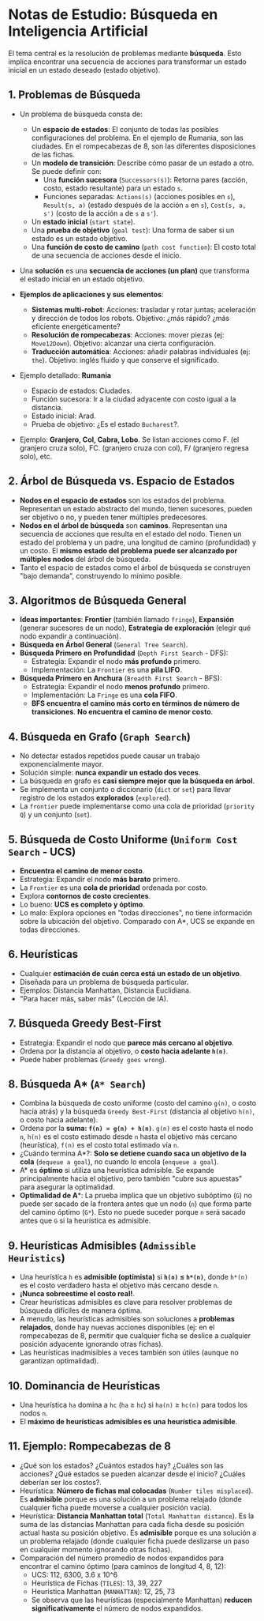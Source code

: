 # **Notas de Estudio: Búsqueda en Inteligencia Artificial**

El tema central es la resolución de problemas mediante **búsqueda**. Esto implica encontrar una secuencia de acciones para transformar un estado inicial en un estado deseado (estado objetivo).

## **1. Problemas de Búsqueda**

- Un problema de búsqueda consta de:
    - Un **espacio de estados**: El conjunto de todas las posibles configuraciones del problema. En el ejemplo de Rumania, son las ciudades. En el rompecabezas de 8, son las diferentes disposiciones de las fichas.
    - Un **modelo de transición**: Describe cómo pasar de un estado a otro. Se puede definir con:
        - Una **función sucesora** (`Successors(s)`): Retorna pares (acción, costo, estado resultante) para un estado `s`.
        - Funciones separadas: `Actions(s)` (acciones posibles en `s`), `Result(s, a)` (estado después de la acción `a` en `s`), `Cost(s, a, s')` (costo de la acción `a` de `s` a `s'`).
    - Un **estado inicial** (`start state`).
    - Una **prueba de objetivo** (`goal test`): Una forma de saber si un estado es un estado objetivo.
    - Una **función de costo de camino** (`path cost function`): El costo total de una secuencia de acciones desde el inicio.

- Una **solución** es una **secuencia de acciones (un plan)** que transforma el estado inicial en un estado objetivo.

- **Ejemplos de aplicaciones y sus elementos**:
    - **Sistemas multi-robot**: Acciones: trasladar y rotar juntas; aceleración y dirección de todos los robots. Objetivo: ¿más rápido? ¿más eficiente energéticamente?
    - **Resolución de rompecabezas**: Acciones: mover piezas (ej: `Move12Down`). Objetivo: alcanzar una cierta configuración.
    - **Traducción automática**: Acciones: añadir palabras individuales (ej: `the`). Objetivo: inglés fluido y que conserve el significado.

- Ejemplo detallado: **Rumania**
    - Espacio de estados: Ciudades.
    - Función sucesora: Ir a la ciudad adyacente con costo igual a la distancia.
    - Estado inicial: Arad.
    - Prueba de objetivo: ¿Es el estado `Bucharest`?.

- Ejemplo: **Granjero, Col, Cabra, Lobo**. Se listan acciones como F. (el granjero cruza solo), FC. (granjero cruza con col), F/ (granjero regresa solo), etc.

## **2. Árbol de Búsqueda vs. Espacio de Estados**

- **Nodos en el espacio de estados** son los estados del problema. Representan un estado abstracto del mundo, tienen sucesores, pueden ser objetivo o no, y pueden tener múltiples predecesores.
- **Nodos en el árbol de búsqueda** son **caminos**. Representan una secuencia de acciones que resulta en el estado del nodo. Tienen un estado del problema y un padre, una longitud de camino (profundidad) y un costo. El **mismo estado del problema puede ser alcanzado por múltiples nodos** del árbol de búsqueda.
- Tanto el espacio de estados como el árbol de búsqueda se construyen "bajo demanda", construyendo lo mínimo posible.

## **3. Algoritmos de Búsqueda General**

- **Ideas importantes**: **Frontier** (también llamado `fringe`), **Expansión** (generar sucesores de un nodo), **Estrategia de exploración** (elegir qué nodo expandir a continuación).
- **Búsqueda en Árbol General** (`General Tree Search`).
- **Búsqueda Primero en Profundidad** (`Depth First Search` - DFS):
    - Estrategia: Expandir el nodo **más profundo** primero.
    - Implementación: La `Frontier` es una **pila LIFO**.
- **Búsqueda Primero en Anchura** (`Breadth First Search` - BFS):
    - Estrategia: Expandir el nodo **menos profundo** primero.
    - Implementación: La `Fringe` es una **cola FIFO**.
    - **BFS encuentra el camino más corto en términos de número de transiciones**. **No encuentra el camino de menor costo**.

## **4. Búsqueda en Grafo (`Graph Search`)**

- No detectar estados repetidos puede causar un trabajo exponencialmente mayor.
- Solución simple: **nunca expandir un estado dos veces**.
- La búsqueda en grafo es **casi siempre mejor que la búsqueda en árbol**.
- Se implementa un conjunto o diccionario (`dict` or `set`) para llevar registro de los estados **explorados** (`explored`).
- La `frontier` puede implementarse como una cola de prioridad (`priority Q`) y un conjunto (`set`).

## **5. Búsqueda de Costo Uniforme (`Uniform Cost Search` - UCS)**

- **Encuentra el camino de menor costo**.
- Estrategia: Expandir el nodo **más barato** primero.
- La `Frontier` es una **cola de prioridad** ordenada por costo.
- Explora **contornos de costo crecientes**.
- Lo bueno: **UCS es completo y óptimo**.
- Lo malo: Explora opciones en "todas direcciones", no tiene información sobre la ubicación del objetivo. Comparado con A*, UCS se expande en todas direcciones.

## **6. Heurísticas**

- Cualquier **estimación de cuán cerca está un estado de un objetivo**.
- Diseñada para un problema de búsqueda particular.
- Ejemplos: Distancia Manhattan, Distancia Euclidiana.
- "Para hacer más, saber más" (Lección de IA).

## **7. Búsqueda Greedy Best-First**

- Estrategia: Expandir el nodo que **parece más cercano al objetivo**.
- Ordena por la distancia al objetivo, o **costo hacia adelante `h(n)`**.
- Puede haber problemas (`Greedy goes wrong`).

## **8. Búsqueda A\* (`A* Search`)**

- Combina la búsqueda de costo uniforme (costo del camino `g(n)`, o costo hacia atrás) y la búsqueda `Greedy Best-First` (distancia al objetivo `h(n)`, o costo hacia adelante).
- Ordena por la **suma: `f(n) = g(n) + h(n)`**. `g(n)` es el costo hasta el nodo `n`, `h(n)` es el costo estimado desde `n` hasta el objetivo más cercano (heurística), `f(n)` es el costo total estimado vía `n`.
- ¿Cuándo termina A\*?: **Solo se detiene cuando saca un objetivo de la cola** (`dequeue a goal`), no cuando lo encola (`enqueue a goal`).
- A\* es **óptimo** si utiliza una heurística admisible. Se expande principalmente hacia el objetivo, pero también "cubre sus apuestas" para asegurar la optimalidad.
- **Optimalidad de A***: La prueba implica que un objetivo subóptimo (`G`) no puede ser sacado de la frontera antes que un nodo (`n`) que forma parte del camino óptimo (`G*`). Esto no puede suceder porque `n` será sacado antes que `G` si la heurística es admisible.

## **9. Heurísticas Admisibles (`Admissible Heuristics`)**

- Una heurística `h` es **admisible (optimista)** si **`h(n)` ≤ `h*(n)`**, donde `h*(n)` es el costo verdadero hasta el objetivo más cercano desde `n`.
- **¡Nunca sobreestime el costo real!**.
- Crear heurísticas admisibles es clave para resolver problemas de búsqueda difíciles de manera óptima.
- A menudo, las heurísticas admisibles son soluciones a **problemas relajados**, donde hay nuevas acciones disponibles (ej: en el rompecabezas de 8, permitir que cualquier ficha se deslice a cualquier posición adyacente ignorando otras fichas).
- Las heurísticas inadmisibles a veces también son útiles (aunque no garantizan optimalidad).

## **10. Dominancia de Heurísticas**

- Una heurística `ha` domina a `hc` (`ha` ≥ `hc`) si `ha(n)` ≥ `hc(n)` para todos los nodos `n`.
- El **máximo de heurísticas admisibles es una heurística admisible**.

## **11. Ejemplo: Rompecabezas de 8**

- ¿Qué son los estados? ¿Cuántos estados hay? ¿Cuáles son las acciones? ¿Qué estados se pueden alcanzar desde el inicio? ¿Cuáles deberían ser los costos?.
- Heurística: **Número de fichas mal colocadas** (`Number tiles misplaced`). Es **admisible** porque es una solución a un problema relajado (donde cualquier ficha puede moverse a cualquier posición vacía).
- Heurística: **Distancia Manhattan total** (`Total Manhattan distance`). Es la suma de las distancias Manhattan para cada ficha desde su posición actual hasta su posición objetivo. Es **admisible** porque es una solución a un problema relajado (donde cualquier ficha puede deslizarse un paso en cualquier momento ignorando otras fichas).
- Comparación del número promedio de nodos expandidos para encontrar el camino óptimo (para caminos de longitud 4, 8, 12):
    - UCS: 112, 6300, 3.6 x 10^6
    - Heurística de Fichas (`TILES`): 13, 39, 227
    - Heurística Manhattan (`MANHATTAN`): 12, 25, 73
    - Se observa que las heurísticas (especialmente Manhattan) **reducen significativamente** el número de nodos expandidos.
